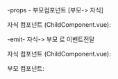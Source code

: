 -props - 부모컴포넌트 [부모-> 자식]

<template>
  <ChildComponent message="Hello from parent!"/>
</template>

<script>
import ChildComponent from './ChildComponent.vue';

export default {
  components: {
    ChildComponent
  }
}
</script>

자식 컴포넌트 (ChildComponent.vue):

<template>
  <div>{{ message }}</div>
</template>

<script>
export default {
  props: {
    message: {
      type: String,
      required: true
    }
  }
}
</script>

-emit- 자식-> 부모 로 이벤트전달

자식 컴포넌트 (ChildComponent.vue):

<template>
  <button @click="sendMessage">Send Message</button>
</template>

<script>
export default {
  methods: {
    sendMessage() {
      this.$emit('messageSent', 'Hello from child!');
    }
  }
}
</script>

부모 컴포넌트:

<template>
  <ChildComponent @messageSent="handleMessage"/>
</template>

<script>
import ChildComponent from './ChildComponent.vue';

export default {
  components: {
    ChildComponent
  },
  methods: {
    handleMessage(message) {
      console.log(message); // 'Hello from child!'
    }
  }
}
</script>
